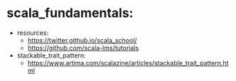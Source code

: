 # scala_fundamentals:
* resources:
	+ https://twitter.github.io/scala_school/
	+ https://github.com/scala-lms/tutorials
* stackable_trait_pattern:
	+ https://www.artima.com/scalazine/articles/stackable_trait_pattern.html
